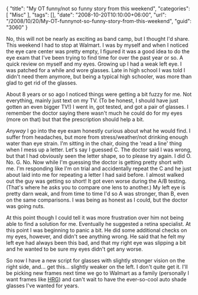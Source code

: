 {
	"title": "My OT funny/not so funny story from this weekend",
	"categories": [
		"Misc"
	],
	"tags": [],
	"date": "2008-10-20T10:10:00+06:00",
	"url": "/2008/10/20/My-OT-funnynot-so-funny-story-from-this-weekend",
	"guid": "3060"
}

No, this will not be nearly as exciting as band camp, but I thought I'd share. This weekend I had to stop at Walmart. I was by myself and when I noticed the eye care center was pretty empty, I figured it was a good idea to do the eye exam that I've been trying to find time for over the past year or so. A quick review on myself and my eyes. Growing up I had a weak left eye. I was patched for a while and wore glasses. Late in high school I was told I didn't need them anymore, but being a typical high schooler, was more than glad to get rid of the glasses.
<!--more-->
About 8 years or so ago I noticed things were getting a bit fuzzy for me. Not everything, mainly just text on my TV. (To be honest, I should have just gotten an even bigger TV!) I went in, got tested, and got a pair of glasses. I remember the doctor saying there wasn't much he could do for my eyes (more on that) but that the prescription should help a bit.

<i>Anyway</i> I go into the eye exam honestly curious about what he would find. I suffer from headaches, but more from stress/weather/not drinking enough water than eye strain. I'm sitting in the chair, doing the 'read a line' thing when I mess up a letter. Let's say I guessed C. The doctor said I was wrong, but that I had obviously seen the letter shape, so to please try again. I did O. No. G. No. Now while I'm guessing the doctor is getting pretty short with me. I'm responding like I'm on trial and accidentally repeat the C and he just about laid into me for repeating a letter I had said before. I almost walked out the guy was getting so short! It got even worse during the A/B testing. (That's where he asks you to compare one lens to another.) My left eye is pretty darn weak, and from time to time I'd so A was stronger, than B, even on the same comparisons. I was being as honest as I could, but the doctor was going nuts. 

At this point though I could tell it was more frustration over him not being able to find a solution for me. Eventually he suggested a retina specialist. At this point I was beginning to panic a bit. He did some additional checks on my eyes, however, and didn't see anything wrong. He said that he felt my left eye had always been this bad, and that my right eye was slipping a bit and he wanted to be sure my eyes didn't get any worse. 

So now I have a new script for glasses with slightly stronger vision on the right side, and... get this... slightly weaker on the left. I don't quite get it. I'll be picking new frames next time we go to Walmart as a family (personally I want frames like <a href="http://www.nbc.com/Heroes/cast/HRG/">HRG</a>) and can't wait to have the ever-so-cool auto shade glasses I've wanted for years.
